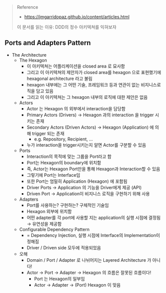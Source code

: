 > Reference
> 
> - https://jmgarridopaz.github.io/content/articles.html
> 
> 이 문서를 읽는 이유: DDD의 정수 아키텍쳐를 익혀보자
> 

## Ports and Adapters Pattern

- The Architecture
    - The Hexagon
        - 이 아키텍쳐는 어플리케이션을 closed area 로 묘사함
        - 그리고 이 아키텍쳐의 제안자가 closed area를 hexagon 으로 표현했기에 hexagonal architecture 라고 불림
        - hexagon 내부에는 그 어떤 기술, 프레임워크 등과 연관이 없는 비지니스로직을 담고 있음
        - 그리고 이 아키텍쳐는 그 hexagon 내부의 로직에 대한 제안은 없음
    - Actors
        - Actor 는 Hexagon 의 외부에서 interaction을 담당함
        - Primary Actors (Drivers) → Hexagon 과의 interaction 을 trigger 시키는 존재
        - Secondary Actors (Driven Actors) → Hexagon (Application) 에 의해 trigger 되는 존재
            - e.g. Repository, Recipient, …
        - 누가 interaction을 trigger시키는지 알면 Actor를 구분할 수 있음
    - Ports
        - Interaction의 목적에 맞는 그룹을 Port라고 함
        - Port는 Hexagon의 boundary에 위치함
        - 즉, Actor는 Hexagon Port만을 통해 Hexagon과 Interaction할 수 있음
        - 그렇기에 Port는 Interface임
        - 또한 Port는 엄밀히 Application (Hexagon) 에 포함됨
        - Driver Ports → Application 의 기능을 Driver에게 제공 (API)
        - Driven Port → Application이 비지니스 로직을 구현하기 위해 사용
    - Adapters
        - Port를 사용하는? 구현하는? 구체적인 기술임
        - Hexagon 외부에 위치함
        - 어떤 adapter를 각 port에 사용할 지는 application의 실행 시점에 결정됨 → 유연성을 제공함
    - Configurable Dependency Pattern
        - = Dependency Injection, 실행 시점에 Interface의 Implementation이 정해짐
        - Driver / Driven side 모두에 적용되었음
    - 오해
        - Domain / Port / Adapter 로 나뉘어지는 Layered Architecture 가 아니다!
        - Actor → Port → Adapter → Hexagon 의 흐름은 잘못된 흐름이다!
            - Port 는 Hexagon의 일부임
            - Actor → Adapter → (Port) Hexagon 이 맞음